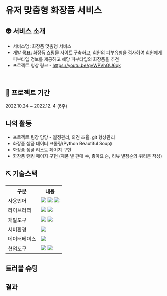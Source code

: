 # 유저 맞춤형 화장품 서비스

## 👽 서비스 소개
* 서비스명:  화장품 맞춤형 서비스
* 개발 목표: 화장품 쇼핑몰 사이트 구축하고, 회원의 피부유형을 검사하여 회원에게 피부타입 정보를 제공하고 해당 피부타입의 화장품을 추천
* 프로젝트 영상 링크 - https://youtu.be/qyWPVhGU6qk
<br>

## 📅 프로젝트 기간
2022.10.24 ~ 2022.12. 4 (6주)
<br>

## 나의 활동
* 프로젝트 팀장 담당 - 일정관리, 의견 조율, git 형상관리
* 화장품 상품 데이터 크롤링(Python Beautiful Soup)
* 화장품 상품 리스트 페이지 구현
* 화장품 랭킹 페이지 구현 (제품 별 판매 수, 좋아요 순, 리뷰 별점순의 쿼리문 작성)

## ⛏ 기술스택
<table>
    <tr>
        <th>구분</th>
        <th>내용</th>
    </tr>
    <tr>
        <td>사용언어</td>
        <td>
             <img src="https://img.shields.io/badge/Java-FF7F00?style=for-the-badge&logo=java&logoColor=white"/>
            <img src="https://img.shields.io/badge/python-red?style=for-the-badge&logo=python&logoColor=white">
            <img src="https://img.shields.io/badge/JavaScript-F7DF1E?style=for-the-badge&logo=JavaScript&logoColor=white"/>
        </td>
    </tr>
    <tr>
        <td>라이브러리</td>
        <td>
            <img src="https://img.shields.io/badge/BootStrap-7952B3?style=for-the-badge&logo=BootStrap&logoColor=white"/>
            <img src="https://img.shields.io/badge/myBatis-330001?style=for-the-badge&logo=myBatis&logoColor=white"/>
        </td>
    </tr>
    <tr>
        <td>개발도구</td>
        <td>
            <img src="https://img.shields.io/badge/SpringBoot-00CC00?style=for-the-badge&logo=SpringBoot&logoColor=white"/>
            <img src="https://img.shields.io/badge/VSCode-007ACC?style=for-the-badge&logo=VisualStudioCode&logoColor=white"/>
        </td>
    </tr>
    <tr>
        <td>서버환경</td>
        <td>
            <img src="https://img.shields.io/badge/Apache Tomcat-D22128?style=for-the-badge&logo=Apache Tomcat&logoColor=white"/>
        </td>
    </tr>
    <tr>
        <td>데이터베이스</td>
        <td>
            <img src="https://img.shields.io/badge/mySQL-F80000?style=for-the-badge&logo=mySQL&logoColor=white"/>
        </td>
    </tr>
    <tr>
        <td>협업도구</td>
        <td>
            <img src="https://img.shields.io/badge/Git-F05032?style=for-the-badge&logo=Git&logoColor=white"/>
            <img src="https://img.shields.io/badge/GitHub-181717?style=for-the-badge&logo=GitHub&logoColor=white"/>
        </td>
    </tr>
</table>

## 트러블 슈팅 

## 결과
